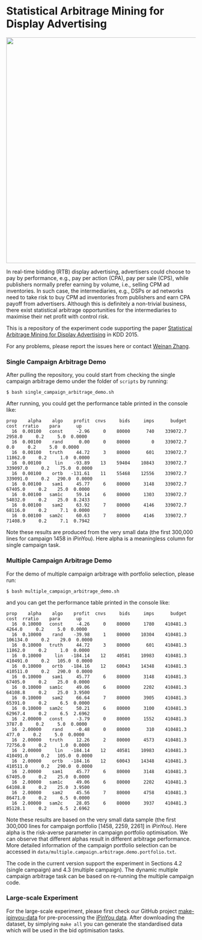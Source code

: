 Statistical Arbitrage Mining for Display Advertising
===========

<img src=http://www0.cs.ucl.ac.uk/staff/w.zhang/pics/sam.png width=600/>

In real-time bidding (RTB) display advertising, advertisers could choose to pay by performance, e.g., pay per action (CPA), pay per sale (CPS), while publishers normally prefer earning by volume, i.e., selling CPM ad inventories. In such case, the intermediaries, e.g., DSPs or ad networks need to take risk to buy CPM ad inventories from publishers and earn CPA payoff from advertisers. Although this is definitely a non-trivial business, there exist statistical arbitrage opportunities for the intermediaries to maximise their net profit with control risk.

This is a repository of the experiment code supporting the paper [Statistical Arbitrage Mining for Display Advertising](http://www0.cs.ucl.ac.uk/staff/w.zhang/papers/sam-kdd.pdf) in KDD 2015.

For any problems, please report the issues here or contact [Weinan Zhang](http://www0.cs.ucl.ac.uk/staff/w.zhang/).

### Single Campaign Arbitrage Demo
After pulling the repository, you could start from checking the single campaign arbitrage demo under the folder of `scripts` by running:
```
$ bash single_campaign_arbitrage_demo.sh
```
After running, you could get the performance table printed in the console like:
```
prop    alpha    algo    profit  cnvs     bids     imps      budget        cost  rratio    para      up
  16  0.00100   const     -2.96     0    80000      740    339072.7      2958.0     0.2     5.0  0.0000
  16  0.00100    rand      0.00     0    80000        0    339072.7         0.0     0.2     5.0  0.0000
  16  0.00100   truth     44.72     3    80000      601    339072.7     11862.0     0.2     1.0  0.0000
  16  0.00100     lin    -93.89    13    59404    10843    339072.7    339097.0     0.2    75.0  0.0000
  16  0.00100    ortb   -131.61    11    55468    12556    339072.7    339091.0     0.2   290.0  0.0000
  16  0.00100    sam1     45.77     6    80000     3148    339072.7     67405.0     0.2    25.0  0.0000
  16  0.00100   sam1c     59.14     6    80000     1303    339072.7     54032.0     0.2    25.0  8.2433
  16  0.00100    sam2     63.92     7    80000     4146    339072.7     68116.0     0.2     7.1  0.0000
  16  0.00100   sam2c     60.63     7    80000     4146    339072.7     71408.9     0.2     7.1  0.7942
```
Note these results are produced from the very small data (the first 300,000 lines for campaign 1458 in iPinYou). Here alpha is a meaningless column for single campaign task.

### Multiple Campaign Arbitrage Demo
For the demo of multiple campaign arbitrage with portfolio selection, please run:
```
$ bash multiple_campaign_arbitrage_demo.sh 
```
and you can get the performance table printed in the console like:
```
prop    alpha    algo    profit  cnvs     bids     imps      budget        cost  rratio    para      up
  16  0.10000   const     -4.26     0    80000     1780    410481.3      4264.0     0.2     5.0  0.0000
  16  0.10000    rand    -39.98     1    80000    10304    410481.3    106134.0     0.2    29.0  0.0000
  16  0.10000   truth     44.72     3    80000      601    410481.3     11862.0     0.2     1.0  0.0000
  16  0.10000     lin   -184.14    12    40581    10983    410481.3    410491.0     0.2   105.0  0.0000
  16  0.10000    ortb   -184.16    12    60043    14348    410481.3    410511.0     0.2   290.0  0.0000
  16  0.10000    sam1     45.77     6    80000     3148    410481.3     67405.0     0.2    25.0  0.0000
  16  0.10000   sam1c     49.06     6    80000     2202    410481.3     64108.8     0.2    25.0  3.9500
  16  0.10000    sam2     66.64     7    80000     3905    410481.3     65391.0     0.2     6.5  0.0000
  16  0.10000   sam2c     50.21     6    80000     3100    410481.3     62967.4     0.2     6.5  2.6962
  16  2.00000   const     -3.79     0    80000     1552    410481.3      3787.0     0.2     5.0  0.0000
  16  2.00000    rand     -0.48     0    80000      310    410481.3       477.0     0.2     5.0  0.0000
  16  2.00000   truth     12.26     2    80000     4573    410481.3     72756.0     0.2     1.0  0.0000
  16  2.00000     lin   -184.14    12    40581    10983    410481.3    410491.0     0.2   105.0  0.0000
  16  2.00000    ortb   -184.16    12    60043    14348    410481.3    410511.0     0.2   290.0  0.0000
  16  2.00000    sam1     45.77     6    80000     3148    410481.3     67405.0     0.2    25.0  0.0000
  16  2.00000   sam1c     49.06     6    80000     2202    410481.3     64108.8     0.2    25.0  3.9500
  16  2.00000    sam2     45.56     7    80000     4758    410481.3     86471.0     0.2     6.5  0.0000
  16  2.00000   sam2c     28.05     6    80000     3937    410481.3     85128.1     0.2     6.5  2.6962
```
Note these results are based on the very small data sample (the first 300,000 lines for campaign portfolio [1458, 2259, 2261] in iPinYou). Here alpha is the risk-averse parameter in campaign portfolio optimisation. We can observe that different alphas result in different arbitrage performance. More detailed information of the campaign portfolio selection can be accessed in `data/multiple.campaign.arbitrage.demo.portfolio.txt`.

The code in the current version support the experiment in Sections 4.2 (single campaign) and 4.3 (multiple campaign). The dynamic multiple campaign arbitrage task can be based on re-running the multiple campaign code.

### Large-scale Experiment
For the large-scale experiment, please first check our GitHub project [make-ipinyou-data](https://github.com/wnzhang/make-ipinyou-data) for pre-processing the [iPinYou data](http://data.computational-advertising.org). After downloading the dataset, by simplying `make all` you can generate the standardised data which will be used in the bid optimisation tasks.
